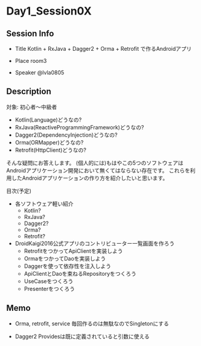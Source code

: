 # Day1_Session0X

## Session Info
* Title
Kotlin + RxJava + Dagger2 + Orma + Retrofit で作るAndroidアプリ

* Place
room3

* Speaker
@lvla0805

## Description
対象: 初心者〜中級者

- Kotlin(Language)どうなの?
- RxJava(ReactiveProgrammingFramework)どうなの?
- Dagger2(DependencyInjection)どうなの?
- Orma(ORMapper)どうなの?
- Retrofit(HttpClient)どうなの?

そんな疑問にお答えします。
(個人的には)もはやこの5つのソフトウェアはAndroidアプリケーション開発において無くてはならない存在です。
これらを利用したAndroidアプリケーションの作り方を紹介したいと思います。

目次(予定)
- 各ソフトウェア軽い紹介
    - Kotlin?
    - RxJava?
    - Dagger2?
    - Orma?
    - Retrofit?
- DroidKaigi2016公式アプリのコントリビューター一覧画面を作ろう
    - RetrofitをつかってApiClientを実装しよう
    - OrmaをつかってDaoを実装しよう
    - Daggerを使って依存性を注入しよう
    - ApiClientとDaoを束ねるRepositoryをつくろう
    - UseCaseをつくろう
    - Presenterをつくろう

## Memo
* Orma, retrofit, service
    毎回作るのは無駄なのでSingletonにする

* Dagger2
    Providesは既に定義されていると引数に使える
